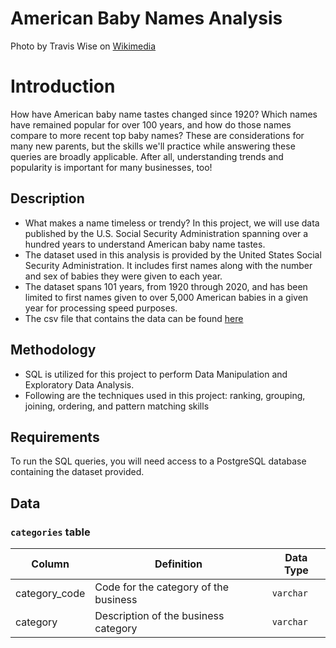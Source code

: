 # American Baby Names Analysis

[](https://upload.wikimedia.org/wikipedia/commons/2/26/Hello_My_Name_Is_%2815283079263%29.jpg)

Photo by Travis Wise on [Wikimedia](https://commons.wikimedia.org/wiki/File:Hello_My_Name_Is_(15283079263).jpg)

# Introduction

How have American baby name tastes changed since 1920? Which names have remained popular for over 100 years, and how do those names compare to more recent top baby names? These are considerations for many new parents, but the skills we'll practice while answering these queries are broadly applicable. After all, understanding trends and popularity is important for many businesses, too!

## Description

- What makes a name timeless or trendy? In this project, we will use data published by the U.S. Social Security Administration spanning over a hundred years to understand American baby name tastes.
- The dataset used in this analysis is provided by the United States Social Security Administration. It includes first names along with the number and sex of babies they were given to each year.
- The dataset spans 101 years, from 1920 through 2020, and has been limited to first names given to over 5,000 American babies in a given year for processing speed purposes.
- The csv file that contains the data can be found [here](usa_baby_names.csv)

## Methodology

- SQL is utilized for this project to perform Data Manipulation and Exploratory Data Analysis.
- Following are the techniques used in this project: ranking, grouping, joining, ordering, and pattern matching skills 

## Requirements

To run the SQL queries, you will need access to a PostgreSQL database containing the dataset provided.

## Data

### `categories` table

| Column | Definition | Data Type |
|-|-|-|  
|category_code| Code for the category of the business |`varchar`|
|category| Description of the business category |`varchar`|


